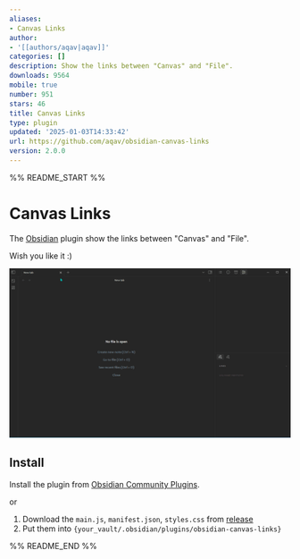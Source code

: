 ```yaml
---
aliases:
- Canvas Links
author:
- '[[authors/aqav|aqav]]'
categories: []
description: Show the links between "Canvas" and "File".
downloads: 9564
mobile: true
number: 951
stars: 46
title: Canvas Links
type: plugin
updated: '2025-01-03T14:33:42'
url: https://github.com/aqav/obsidian-canvas-links
version: 2.0.0
---
```


%% README_START %%

# Canvas Links

The [Obsidian](https://obsidian.md/) plugin show the links between "Canvas" and "File".

Wish you like it :)

![demo](https://raw.githubusercontent.com/aqav/obsidian-canvas-links/HEAD/image/demo.gif)

## Install

Install the plugin from [Obsidian Community Plugins](https://obsidian.md/plugins).

or 

1. Download the `main.js`, `manifest.json`, `styles.css` from [release](https://github.com/aqav/obsidian-canvas-links/releases)
2. Put them into `{your_vault/.obsidian/plugins/obsidian-canvas-links}`

%% README_END %%